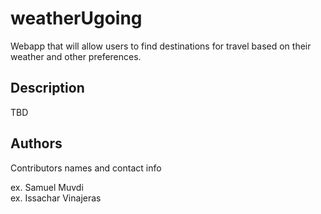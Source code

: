 # weatherUgoing

Webapp that will allow users to find destinations for travel based on their weather and other preferences.

## Description

TBD

## Authors

Contributors names and contact info

ex. Samuel Muvdi  
ex. Issachar Vinajeras  
